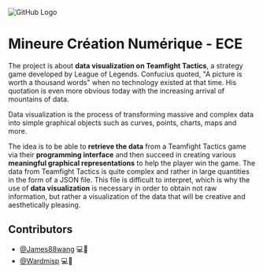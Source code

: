 ![GitHub Logo](/images/logoece.jpg)
# Mineure Création Numérique - ECE

The project is about **data visualization on Teamfight Tactics**, a strategy game developed by League of Legends. Confucius quoted, "A picture is worth a thousand words" when no technology existed at that time. His quotation is even more obvious today with the increasing arrival of mountains of data. 

Data visualization is the process of transforming massive and complex data into simple graphical objects such as curves, points, charts, maps and more. 

The idea is to be able to **retrieve the data** from a Teamfight Tactics game via their **programming interface** and then succeed in creating various **meaningful graphical representations** to help the player win the game. The data from Teamfight Tactics is quite complex and rather in large quantities in the form of a JSON file. This file is difficult to interpret, which is why the use of **data visualization** is necessary in order to obtain not raw information, but rather a visualization of the data that will be creative and aesthetically pleasing. 


## Contributors
* [@James88wang](https://github.com/James88wang) 💻🐛
* [@Wardmisp](https://github.com/Wardmisp) 💻🐛
